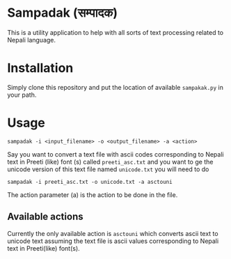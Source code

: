 # Sampadak (सम्पादक) 
This is a utility application to help with all sorts of text processing related to Nepali language.



# Installation 
Simply clone this repository and put the location of  available `sampakak.py` in your path.


# Usage 

```
sampadak -i <input_filename> -o <output_filename> -a <action>
```

Say you want to convert a text file with ascii codes corresponding to Nepali text in Preeti (like) font (s) called `preeti_asc.txt` and you want to ge the unicode version of this text file named `unicode.txt` you will need to do

```
sampadak -i preeti_asc.txt -o unicode.txt -a asctouni
```

The action parameter (a) is the action to be done in the file.

## Available actions

Currently the only available action is `asctouni` which converts ascii text to unicode text assuming the text file is ascii values corresponding to Nepali text in Preeti(like) font(s).
